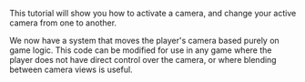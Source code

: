 This tutorial will show you how to activate a camera, and change your active camera from one to another.

We now have a system that moves the player's camera based purely on game logic. This code can be modified for use in any game where the player does not have direct control over the camera, or where blending between camera views is useful.